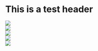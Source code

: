    <!DOCTYPE html>
   <html>
	<head>
				<!-- link to main stylesheet -->
		<link rel="stylesheet" type="text/css" href="/css/main.css">
	</head>		
   <body>
	   
<h1> This is a test header </h1>
	   
	   
 <!--Background image-->



   
   
 <!--Right below is an image of the sun-->
 <img id="sun" src="http://www.heywhatsthat.com/images/planets/1000/sun.png">

		
 <!--Insert the 'earth' on the next line-->
 <!--Make the earth a child of its own orbit-->
 
 <div id="earth-orbit">
            <img id="earth" src="http://2.bp.blogspot.com/_ZnSBvB1XKlM/SMQz2GlvscI/AAAAAAAAAIo/zghbJ6z8eWg/s320/cat_icon_internet_256.png">
        </div>
 

 <!--Other stuff: Change the sun and earth images, Add all the planets! Animate the sun's glow-->
 <div id = "mars-orbit">
            <img id = "mars" src="http://www.heywhatsthat.com/images/planets/1000/mars.png">
        </div>
<div id = "venus-orbit">
            <img id = "venus" src="http://endeavour.pegasusfleet.net/images/ClassN22.png">
        </div>
<div id = "mercury-orbit">
            <img id = "mercury" src="http://star.arm.ac.uk/eu-unawe/docs/Print%20Package/05%20Planet%20Images/images/Mod_4_Image_2_mercury_NASA.png">
        </div>
      

   </body>
 </html>
	
    
